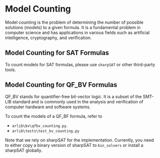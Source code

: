 

# Model Counting

Model counting is the problem of determining the number of possible solutions (models) to a given formula. It is a fundamental problem in computer science and has applications in various fields such as artificial intelligence, cryptography, and verification.

## Model Counting for SAT Formulas

To count models for SAT formulas, please use `sharpSAT` or other third-party tools.

## Model Counting for QF_BV Formulas

QF_BV stands for quantifier-free bit-vector logic. It is a subset of the SMT-LIB standard and is commonly used in the analysis and verification of computer hardware and software systems. 

To count the models of a QF_BF formula, refer to 
- `arlib\bv\qfbv_counting.py`.
- `arlib\tests\test_bv_counting.py`

Note that we rely on sharpSAT for the implementation. Currently, you need to either copy a 
binary version of sharpSAT to `bin_solvers` or install a sharpSAT globally.
